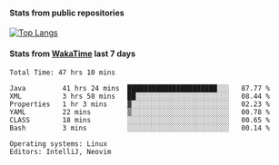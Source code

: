 #### Stats from public repositories

[![Top Langs](https://github-readme-stats.vercel.app/api/top-langs/?username=hyoghurt&layout=compact&exclude_repo=multiserver,docker_compose&langs_count=6)](https://github.com/anuraghazra/github-readme-stats)

#### Stats from [WakaTime](https://wakatime.com/@hyoghurt) last 7 days
<!--START_SECTION:waka-->

```text
Total Time: 47 hrs 10 mins

Java         41 hrs 24 mins  ██████████████████████░░░   87.77 %
XML          3 hrs 58 mins   ██░░░░░░░░░░░░░░░░░░░░░░░   08.44 %
Properties   1 hr 3 mins     ▓░░░░░░░░░░░░░░░░░░░░░░░░   02.23 %
YAML         22 mins         ▒░░░░░░░░░░░░░░░░░░░░░░░░   00.78 %
CLASS        18 mins         ░░░░░░░░░░░░░░░░░░░░░░░░░   00.65 %
Bash         3 mins          ░░░░░░░░░░░░░░░░░░░░░░░░░   00.14 %

Operating systems: Linux
Editors: IntelliJ, Neovim
```

<!--END_SECTION:waka-->
